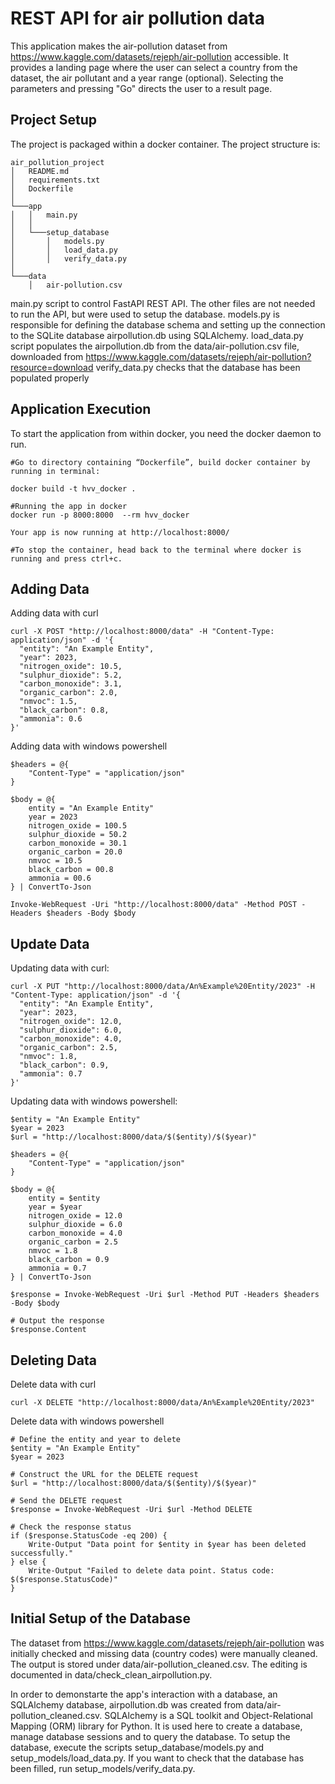 # REST API for air pollution data

This application makes the air-pollution dataset from https://www.kaggle.com/datasets/rejeph/air-pollution accessible. It provides a landing page where the user can select a country from the dataset, the air pollutant and a year range (optional). Selecting the parameters and pressing "Go" directs the user to a result page.

## Project Setup

The project is packaged within a docker container. The project structure is:

```
air_pollution_project
│   README.md
│   requirements.txt
│   Dockerfile    
│
└───app
│   │   main.py
│   │
│   └───setup_database
│       │   models.py
│       │   load_data.py
│       │   verify_data.py
│   
└───data
    │   air-pollution.csv

```


main.py script to control FastAPI REST API.
The other files are not needed to run the API, but were used to setup the database. 
models.py is responsible for defining the database schema and setting up the connection to the SQLite database airpollution.db using SQLAlchemy.
load_data.py script populates the airpollution.db from the data/air-pollution.csv file, downloaded from https://www.kaggle.com/datasets/rejeph/air-pollution?resource=download
verify_data.py checks that the database has been populated properly

## Application Execution

To start the application from within docker, you need the docker daemon to run.

```
#Go to directory containing “Dockerfile”, build docker container by running in terminal:

docker build -t hvv_docker .

#Running the app in docker
docker run -p 8000:8000  --rm hvv_docker

Your app is now running at http://localhost:8000/

#To stop the container, head back to the terminal where docker is running and press ctrl+c.
```

## Adding Data

Adding data with curl

```
curl -X POST "http://localhost:8000/data" -H "Content-Type: application/json" -d '{
  "entity": "An Example Entity",
  "year": 2023,
  "nitrogen_oxide": 10.5,
  "sulphur_dioxide": 5.2,
  "carbon_monoxide": 3.1,
  "organic_carbon": 2.0,
  "nmvoc": 1.5,
  "black_carbon": 0.8,
  "ammonia": 0.6
}'
```

Adding data with windows powershell

```
$headers = @{
    "Content-Type" = "application/json"
}

$body = @{
    entity = "An Example Entity"
    year = 2023
    nitrogen_oxide = 100.5
    sulphur_dioxide = 50.2
    carbon_monoxide = 30.1
    organic_carbon = 20.0
    nmvoc = 10.5
    black_carbon = 00.8
    ammonia = 00.6
} | ConvertTo-Json

Invoke-WebRequest -Uri "http://localhost:8000/data" -Method POST -Headers $headers -Body $body
```
## Update Data

Updating data with curl:
```
curl -X PUT "http://localhost:8000/data/An%Example%20Entity/2023" -H "Content-Type: application/json" -d '{ 
  "entity": "An Example Entity",
  "year": 2023,
  "nitrogen_oxide": 12.0, 
  "sulphur_dioxide": 6.0, 
  "carbon_monoxide": 4.0, 
  "organic_carbon": 2.5, 
  "nmvoc": 1.8, 
  "black_carbon": 0.9, 
  "ammonia": 0.7 
}' 
```

Updating data with windows powershell:
```
$entity = "An Example Entity" 
$year = 2023 
$url = "http://localhost:8000/data/$($entity)/$($year)"  

$headers = @{ 
    "Content-Type" = "application/json" 
}  

$body = @{ 
    entity = $entity
    year = $year
    nitrogen_oxide = 12.0 
    sulphur_dioxide = 6.0 
    carbon_monoxide = 4.0 
    organic_carbon = 2.5 
    nmvoc = 1.8 
    black_carbon = 0.9 
    ammonia = 0.7 
} | ConvertTo-Json  

$response = Invoke-WebRequest -Uri $url -Method PUT -Headers $headers -Body $body  

# Output the response 
$response.Content 
```
## Deleting Data

Delete data with curl

```
curl -X DELETE "http://localhost:8000/data/An%Example%20Entity/2023" 
```
 
Delete data with windows powershell
```
# Define the entity and year to delete
$entity = "An Example Entity" 
$year = 2023  

# Construct the URL for the DELETE request 
$url = "http://localhost:8000/data/$($entity)/$($year)" 

# Send the DELETE request 
$response = Invoke-WebRequest -Uri $url -Method DELETE 

# Check the response status 
if ($response.StatusCode -eq 200) { 
    Write-Output "Data point for $entity in $year has been deleted successfully." 
} else { 
    Write-Output "Failed to delete data point. Status code: $($response.StatusCode)" 
}

``` 

## Initial Setup of the Database

The dataset from https://www.kaggle.com/datasets/rejeph/air-pollution was initially checked and missing data (country codes) were manually cleaned. The output is stored under data/air-pollution_cleaned.csv. The editing is documented in data/check_clean_airpollution.py.

In order to demonstarte the app's interaction with a database, an SQLAlchemy database, airpollution.db was created from data/air-pollution_cleaned.csv. SQLAlchemy is a SQL toolkit and Object-Relational Mapping (ORM) library for Python. It is used here to create a database, manage database sessions and to query the database. To setup the database, execute the scripts setup_database/models.py and setup_models/load_data.py. If you want to check that the database has been filled, run setup_models/verify_data.py. 
 